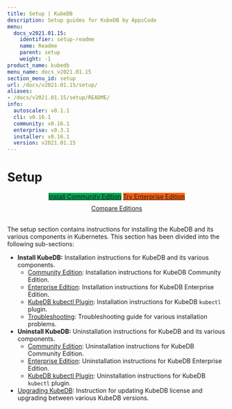 ```yaml
---
title: Setup | KubeDB
description: Setup guides for KubeDB by AppsCode
menu:
  docs_v2021.01.15:
    identifier: setup-readme
    name: Readme
    parent: setup
    weight: -1
product_name: kubedb
menu_name: docs_v2021.01.15
section_menu_id: setup
url: /docs/v2021.01.15/setup/
aliases:
- /docs/v2021.01.15/setup/README/
info:
  autoscaler: v0.1.1
  cli: v0.16.1
  community: v0.16.1
  enterprise: v0.3.1
  installer: v0.16.1
  version: v2021.01.15
---
```


# Setup

<div style="text-align: center;">
  <a class="button ac-button  is-link is-medium is-active has-text-weight-normal" href="/docs/v2021.01.15/setup/install/community" style="background:#00A651; width: 18rem;">Install Community Edition</a>
  <a class="button ac-button is-info is-medium is-active has-text-weight-normal" href="/docs/v2021.01.15/setup/install/enterprise"  style="background:#FC6011; width: 18rem;">Try Enterprise Edition</a>
  <a style="margin-top: 10px; display: block;" href="/docs/v2021.01.15/overview/README">Compare Editions</a>
</div>
<br>

The setup section contains instructions for installing the KubeDB and its various components in Kubernetes. This section has been divided into the following sub-sections:

- **Install KubeDB:** Installation instructions for KubeDB and its various components.
  - [Community Edition](/docs/v2021.01.15/setup/install/community): Installation instructions for KubeDB Community Edition.
  - [Enterprise Edition](/docs/v2021.01.15/setup/install/enterprise): Installation instructions for KubeDB Enterprise Edition.
  - [KubeDB kubectl Plugin](/docs/v2021.01.15/setup/install/kubectl_plugin): Installation instructions for KubeDB `kubectl` plugin.
  - [Troubleshooting](/docs/v2021.01.15/setup/install/troubleshoting): Troubleshooting guide for various installation problems.
- **Uninstall KubeDB:** Uninstallation instructions for KubeDB and its various components.
  - [Community Edition](/docs/v2021.01.15/setup/uninstall/community): Uninstallation instructions for KubeDB Community Edition.
  - [Enterprise Edition](/docs/v2021.01.15/setup/uninstall/enterprise): Uninstallation instructions for KubeDB Enterprise Edition.
  - [KubeDB kubectl Plugin](/docs/v2021.01.15/setup/uninstall/kubectl_plugin): Uninstallation instructions for KubeDB `kubectl` plugin.
- [Upgrading KubeDB](/docs/v2021.01.15/setup/upgrade): Instruction for updating KubeDB license and upgrading between various KubeDB versions.
